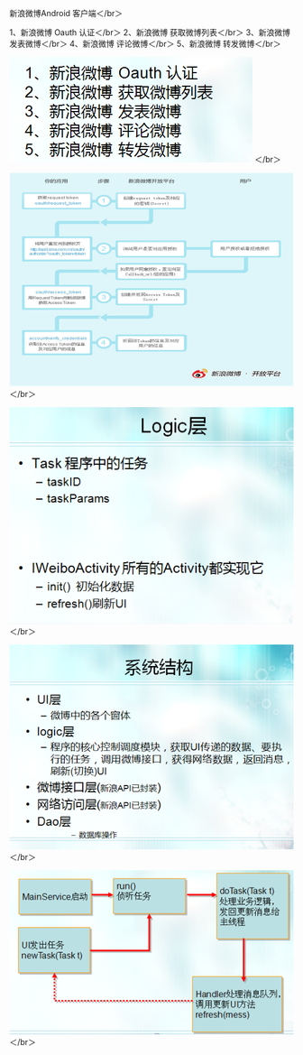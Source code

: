 新浪微博Android 客户端＜/br＞


 1、新浪微博 Oauth 认证＜/br＞
 2、新浪微博 获取微博列表＜/br＞
 3、新浪微博 发表微博＜/br＞
 4、新浪微博 评论微博＜/br＞
 5、新浪微博 转发微博＜/br＞
  
![image](https://github.com/tianxuandiyi/WeiBo/blob/master/picture/1.png)   ＜/br＞

![image](https://github.com/tianxuandiyi/WeiBo/blob/master/picture/2.png)   ＜/br＞

![image](https://github.com/tianxuandiyi/WeiBo/blob/master/picture/logic1.png)   ＜/br＞

![image](https://github.com/tianxuandiyi/WeiBo/blob/master/picture/system.png)   ＜/br＞ 

![image](https://github.com/tianxuandiyi/WeiBo/blob/master/picture/mainService.png)   ＜/br＞


